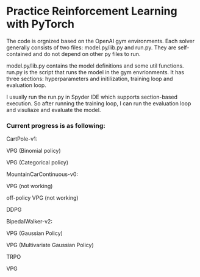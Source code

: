 # Practice Reinforcement Learning with PyTorch
The code is orgnized based on the OpenAI gym environments. Each solver generally consists of two files: model.py/lib.py and run.py. They are self-contained and do not depend on other py files to run.

model.py/lib.py contains the model definitions and some util functions. run.py is the script that runs the model in the gym envrionments. It has three sections: hyperparameters and initilization, training loop and evaluation loop. 

I usually run the run.py in Spyder IDE which supports section-based execution. So after running the training loop, I can run the evaluation loop and visuliaze and evaluate the model.

### Current progress is as following:

CartPole-v1:

VPG (Binomial policy)

VPG (Categorical policy)




MountainCarContinuous-v0:

VPG (not working)

off-policy VPG (not working)

DDPG




BipedalWalker-v2:

VPG (Gaussian Policy)

VPG (Multivariate Gaussian Policy)

TRPO

VPG





